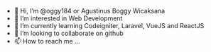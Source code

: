 - 👋 Hi, I’m @oggy184 or Agustinus Boggy Wicaksana
- 👀 I’m interested in Web Development
- 🌱 I’m currently learning Codeigniter, Laravel, VueJS and ReactJS
- 💞️ I’m looking to collaborate on github
- 📫 How to reach me ...

<!---
oggy184/oggy184 is a ✨ special ✨ repository because its `README.md` (this file) appears on your GitHub profile.
You can click the Preview link to take a look at your changes.
--->
